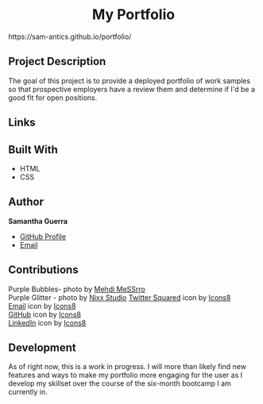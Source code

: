 <h1 align="center">My Portfolio</h1>
https://sam-antics.github.io/portfolio/  

## Project Description
The goal of this project is to provide a deployed portfolio of work samples so that prospective employers have a review them and determine if I'd be a good fit for open positions.

## Links

## Built With
* HTML
* CSS


## Author
**Samantha Guerra**

- [GitHub Profile](https://github.com/Sam-Antics)
- [Email](sameguerra@sbcglobal.net)

## Contributions
Purple Bubbles- photo by [Mehdi MeSSrro](https://unsplash.com/@messrro?utm_source=unsplash&utm_medium=referral&utm_content=creditCopyText)  
Purple Glitter - photo by [Nixx Studio](https://unsplash.com/@nechamalock?utm_source=unsplash&utm_medium=referral&utm_content=creditCopyText)
[Twitter Squared](https://icons8.com/icon/MP7jET0S1bw5/twitter-squared) icon by [Icons8](https://icons8.com)  
[Email](https://icons8.com/icon/eWFdbcsig4Eq/email) icon by [Icons8](https://icons8.com)  
[GitHub](https://icons8.com/icon/52539/github) icon by [Icons8](https://icons8.com)  
[LinkedIn](https://icons8.com/icon/44019/linkedin) icon by [Icons8](https://icons8.com)

## Development
As of right now, this is a work in progress. I will more than likely find new features and ways to make my portfolio more engaging for the user as I develop my skillset over the course of the six-month bootcamp I am currently in. 
